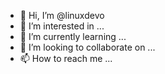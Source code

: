 - 👋 Hi, I’m @linuxdevo
- 👀 I’m interested in ...
- 🌱 I’m currently learning ...
- 💞️ I’m looking to collaborate on ...
- 📫 How to reach me ...

<!---
linuxdevo/linuxdevo is a ✨ special ✨ repository because its `README.md` (this file) appears on your GitHub profile.
You can click the Preview link to take a look at your changes.
--->
